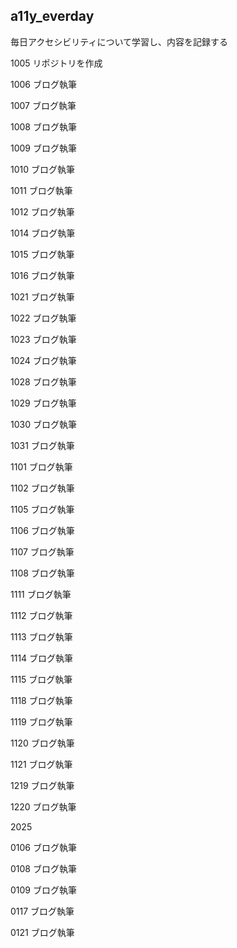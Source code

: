 ## a11y_everday

毎日アクセシビリティについて学習し、内容を記録する

1005
リポジトリを作成

1006
ブログ執筆

1007
ブログ執筆

1008
ブログ執筆

1009
ブログ執筆

1010
ブログ執筆

1011
ブログ執筆

1012
ブログ執筆

1014
ブログ執筆

1015
ブログ執筆

1016
ブログ執筆

1021
ブログ執筆

1022
ブログ執筆

1023
ブログ執筆

1024
ブログ執筆

1028
ブログ執筆

1029
ブログ執筆

1030
ブログ執筆

1031
ブログ執筆

1101
ブログ執筆  

1102
ブログ執筆

1105
ブログ執筆

1106
ブログ執筆

1107
ブログ執筆

1108
ブログ執筆

1111
ブログ執筆

1112
ブログ執筆

1113
ブログ執筆

1114
ブログ執筆

1115
ブログ執筆

1118
ブログ執筆

1119
ブログ執筆

1120
ブログ執筆

1121
ブログ執筆

1219
ブログ執筆

1220
ブログ執筆

2025

0106
ブログ執筆

0108
ブログ執筆

0109
ブログ執筆

0117
ブログ執筆

0121
ブログ執筆
